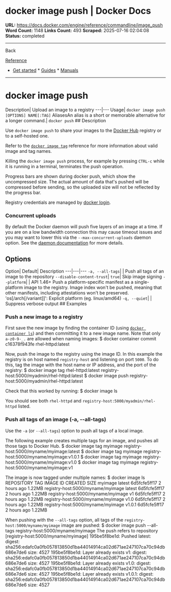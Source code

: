 # docker image push | Docker Docs

**URL:** https://docs.docker.com/engine/reference/commandline/image_push
**Word Count:** 1148
**Links Count:** 493
**Scraped:** 2025-07-16 02:04:08
**Status:** completed

---

Back

[Reference](https://docs.docker.com/reference/)

  * [Get started](https://docs.docker.com/get-started/)   * [Guides](https://docs.docker.com/guides/)   * [Manuals](https://docs.docker.com/manuals/)

* * *

# docker image push

Description| Upload an image to a registry   ---|---   Usage| `docker image push [OPTIONS] NAME[:TAG]`   AliasesAn alias is a short or memorable alternative for a longer command.| `docker push`      ## Description

Use `docker image push` to share your images to the [Docker Hub](https://hub.docker.com) registry or to a self-hosted one.

Refer to the [`docker image tag`](https://docs.docker.com/reference/cli/docker/image/tag/) reference for more information about valid image and tag names.

Killing the `docker image push` process, for example by pressing `CTRL-c` while it is running in a terminal, terminates the push operation.

Progress bars are shown during docker push, which show the uncompressed size. The actual amount of data that's pushed will be compressed before sending, so the uploaded size will not be reflected by the progress bar.

Registry credentials are managed by [docker login](https://docs.docker.com/reference/cli/docker/login/).

### Concurrent uploads

By default the Docker daemon will push five layers of an image at a time. If you are on a low bandwidth connection this may cause timeout issues and you may want to lower this via the `--max-concurrent-uploads` daemon option. See the [daemon documentation](https://docs.docker.com/reference/cli/dockerd/) for more details.

## Options

Option| Default| Description   ---|---|---   `-a, --all-tags`| | Push all tags of an image to the repository   `--disable-content-trust`| `true`| Skip image signing   `--platform`| | API 1.46+ Push a platform-specific manifest as a single-platform image to the registry.   Image index won't be pushed, meaning that other manifests, including attestations won't be preserved.   'os\[/arch\[/variant\]\]': Explicit platform \(eg. linux/amd64\)   `-q, --quiet`| | Suppress verbose output      ## Examples

### Push a new image to a registry

First save the new image by finding the container ID \(using [`docker container ls`](https://docs.docker.com/reference/cli/docker/container/ls/)\) and then committing it to a new image name. Note that only `a-z0-9-_.` are allowed when naming images:               $ docker container commit c16378f943fe rhel-httpd:latest     

Now, push the image to the registry using the image ID. In this example the registry is on host named `registry-host` and listening on port `5000`. To do this, tag the image with the host name or IP address, and the port of the registry:               $ docker image tag rhel-httpd:latest registry-host:5000/myadmin/rhel-httpd:latest          $ docker image push registry-host:5000/myadmin/rhel-httpd:latest     

Check that this worked by running:               $ docker image ls     

You should see both `rhel-httpd` and `registry-host:5000/myadmin/rhel-httpd` listed.

### Push all tags of an image \(-a, --all-tags\)

Use the `-a` \(or `--all-tags`\) option to push all tags of a local image.

The following example creates multiple tags for an image, and pushes all those tags to Docker Hub.               $ docker image tag myimage registry-host:5000/myname/myimage:latest     $ docker image tag myimage registry-host:5000/myname/myimage:v1.0.1     $ docker image tag myimage registry-host:5000/myname/myimage:v1.0     $ docker image tag myimage registry-host:5000/myname/myimage:v1     

The image is now tagged under multiple names:               $ docker image ls          REPOSITORY                          TAG        IMAGE ID       CREATED      SIZE     myimage                             latest     6d5fcfe5ff17   2 hours ago  1.22MB     registry-host:5000/myname/myimage   latest     6d5fcfe5ff17   2 hours ago  1.22MB     registry-host:5000/myname/myimage   v1         6d5fcfe5ff17   2 hours ago  1.22MB     registry-host:5000/myname/myimage   v1.0       6d5fcfe5ff17   2 hours ago  1.22MB     registry-host:5000/myname/myimage   v1.0.1     6d5fcfe5ff17   2 hours ago  1.22MB     

When pushing with the `--all-tags` option, all tags of the `registry-host:5000/myname/myimage` image are pushed:               $ docker image push --all-tags registry-host:5000/myname/myimage          The push refers to repository [registry-host:5000/myname/myimage]     195be5f8be1d: Pushed     latest: digest: sha256:edafc0a0fb057813850d1ba44014914ca02d671ae247107ca70c94db686e7de6 size: 4527     195be5f8be1d: Layer already exists     v1: digest: sha256:edafc0a0fb057813850d1ba44014914ca02d671ae247107ca70c94db686e7de6 size: 4527     195be5f8be1d: Layer already exists     v1.0: digest: sha256:edafc0a0fb057813850d1ba44014914ca02d671ae247107ca70c94db686e7de6 size: 4527     195be5f8be1d: Layer already exists     v1.0.1: digest: sha256:edafc0a0fb057813850d1ba44014914ca02d671ae247107ca70c94db686e7de6 size: 4527